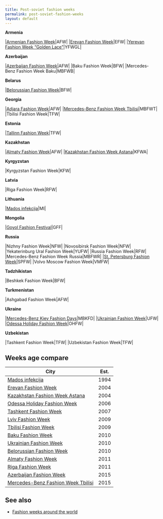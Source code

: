 ```yaml
---
title: Post-soviet fashion weeks
permalink: post-soviet-fashion-weeks
layout: default
---
```


**Armenia**

|[Armenian Fashion Week](armenian-fashion-week)|AFW|
|[Erevan Fashion Week](yerevan-fashion-week)|EFW|
|[Yerevan Fashion Week “Golden Lace”](yerevan-fashion-week-golden-lace)|YFWGL|

**Azerbaijan**

|[Azerbaijan Fashion Week](azerbaijan-fashion-week)|AFW|
|Baku Fashion Week|BFW|
|Mercedes-Benz Fashion Week Baku|MBFWB|

**Belarus**

|[Belorussian Fashion Week](belorussian-fashion-week)|BFW|

**Georgia**

|[Adjara Fashion Week](adjara-fashion-week)|AFW|
|[Mercedes-Benz Fashion Week Tbilisi](mercedes-benz-fashion-week-tbilisi)|MBFWT|
|Tbilisi Fashion Week|TFW|

**Estonia**

|[Tallinn Fashion Week](tallinn-fashion-week)|TFW|

**Kazakhstan**

|[Almaty Fashion Week](almaty-fashion-week)|AFW|
|[Kazakhstan Fashion Week Astana](kazakhstan-fashion-week-astana)|KFWA|

**Kyrgyzstan**

|Kyrgyzstan Fashion Week|KFW|

**Latvia**

|Riga Fashion Week|RFW|


**Lithuania**

|[Mados infekcija](mados-infekcija)|MI|

**Mongolia**

|[Goyol Fashion Festival](goyol)|GFF|

**Russia**

|Nizhny Fashion Week|NFW|
|Novosibirsk Fashion Week|NFW|
|Yekaterinburg Ural Fashion Week|YUFW|
|Russia Fashion Week|RFW|
|Mercedes-Benz Fashion Week Russia|MBFWR|
|[St. Petersburg Fashion Week](st-petersburg-fashion-week)|SPFW|
|Volvo Moscow Fashion Week|VMFW|

**Tadzhikistan**

|Beshkek Fashion Week|BFW|

**Turkmenistan**

|Ashgabad Fashion Week|AFW|

**Ukraine**

|[Mercedes-Benz Kiev Fashion Days](mercedes-benz-kiev-fashion-days)|MBKFD|
|[Ukrainian Fashion Week](ukrainian-fashion-week)|UFW|
|[Odessa Holiday Fashion Week](odessa-holiday-fashion-week)|OHFW|

**Uzbekistan**

|Tashkent Fashion Week|TFW|
|Uzbekistan Fashion Week|TFW|


## Weeks age compare

|City|Est.|
|-|-|
|[Mados infekcija](mados-infekcija)|1994|
|[Erevan Fashion Week](yerevan-fashion-week)|2004|
|[Kazakhstan Fashion Week Astana](kazakhstan-fashion-week-astana)|2004|
|[Odessa Holiday Fashion Week](odessa-holiday-fashion-week)|2006|
|[Tashkent Fashion Week](tashkent-fashion-week)|2007|
|[Lviv Fashion Week](lviv-fashion-week)|2009|
|[Tbilisi Fashion Week](tbilisi-fashion-week)|2009|
|[Baku Fashion Week](baku-fashion-week)|2010|
|[Ukrainian Fashion Week](ukrainian-fashion-week)|2010|
|[Belorussian Fashion Week](belorussian-fashion-week)|2010|
|[Almaty Fashion Week](almaty-fashion-week)|2011|
|[Riga Fashion Week](riga-fashion-week)|2011|
|[Azerbaijan Fashion Week](azerbaijan-fashion-week)|2015|
|[Mercedes-Benz Fashion Week Tbilisi](mercedes-benz-fashion-week-tbilisi)|2015|


## See also

+ [Fashion weeks around the world](fashion-weeks-around-the-world)
